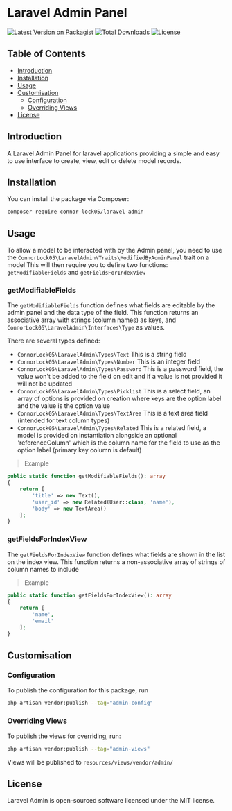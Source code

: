 # Laravel Admin Panel

[![Latest Version on Packagist](https://img.shields.io/packagist/v/connor-lock05/laravel-admin.svg?style=flat-square)](https://packagist.org/packages/connor-lock05/laravel-admin)
[![Total Downloads](https://img.shields.io/packagist/dt/connor-lock05/laravel-admin.svg?style=flat-square)](https://packagist.org/packages/connor-lock05/laravel-admin)
[![License](https://img.shields.io/packagist/l/connor-lock05/laravel-admin.svg?style=flat-square)](https://packagist.org/packages/connor-lock05/laravel-admin)

## Table of Contents

- [Introduction](#introduction)
- [Installation](#installation)
- [Usage](#usage)
- [Customisation](#customisation)
  - [Configuration](#configuration)
  - [Overriding Views](#overriding-views)
- [License](#license)

## Introduction

A Laravel Admin Panel for laravel applications providing a simple and easy to use interface to create, view, edit or delete model records.

## Installation

You can install the package via Composer:

```bash
composer require connor-lock05/laravel-admin
```
## Usage

To allow a model to be interacted with by the Admin panel, you need to use the `ConnorLock05\LaravelAdmin\Traits\ModifiedByAdminPanel` trait on a model
This will then require you to define two functions: `getModifiableFields` and `getFieldsForIndexView`

### getModifiableFields

The `getModifiableFields` function defines what fields are editable by the admin panel and the data type of the field.
This function returns an associative array with strings (column names) as keys, and `ConnorLock05\LaravelAdmin\Interfaces\Type` as values.

There are several types defined:
- `ConnorLock05\LaravelAdmin\Types\Text` This is a string field
- `ConnorLock05\LaravelAdmin\Types\Number` This is an integer field
- `ConnorLock05\LaravelAdmin\Types\Password` This is a password field, the value won't be added to the field on edit and if a value is not provided it will not be updated
- `ConnorLock05\LaravelAdmin\Types\Picklist` This is a select field, an array of options is provided on creation where keys are the option label and the value is the option value
- `ConnorLock05\LaravelAdmin\Types\TextArea` This is a text area field (intended for text column types)
- `ConnorLock05\LaravelAdmin\Types\Related` This is a related field, a model is provided on instantiation alongside an optional 'referenceColumn' which is the column name for the field to use as the option label (primary key column is default)

> Example

```php
public static function getModifiableFields(): array
{
    return [
        'title' => new Text(),
        'user_id' => new Related(User::class, 'name'),
        'body' => new TextArea()
    ];
}
```

### getFieldsForIndexView

The `getFieldsForIndexView` function defines what fields are shown in the list on the index view.
This function returns a non-associative array of strings of column names to include

> Example

```php
public static function getFieldsForIndexView(): array
{
    return [
        'name',
        'email'
    ];
}
```

## Customisation

### Configuration

To publish the configuration for this package, run
```bash
php artisan vendor:publish --tag="admin-config"
```

### Overriding Views

To publish the views for overriding, run:
```bash
php artisan vendor:publish --tag="admin-views"
```

Views will be published to `resources/views/vendor/admin/`

## License

Laravel Admin is open-sourced software licensed under the MIT license.